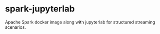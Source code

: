 # spark-jupyterlab
Apache Spark docker image along with jupyterlab for structured streaming scenarios.
